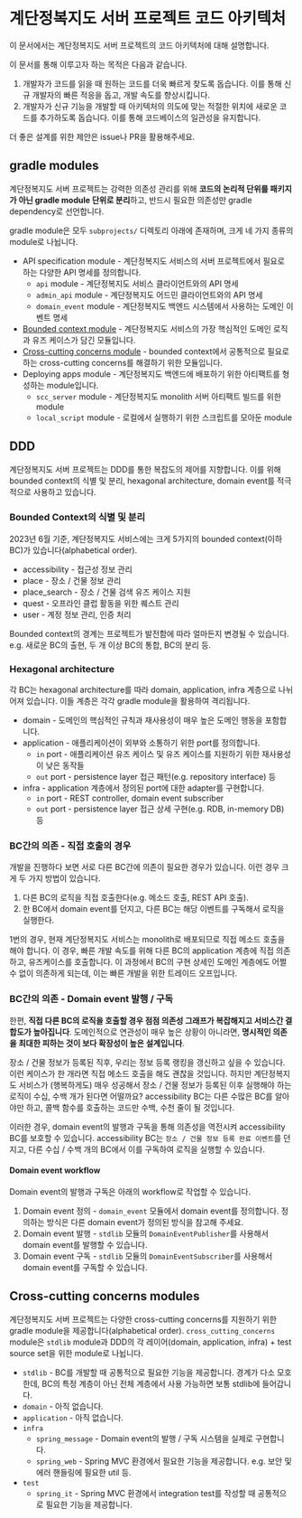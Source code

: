 # 계단정복지도 서버 프로젝트 코드 아키텍처

이 문서에서는 계단정복지도 서버 프로젝트의 코드 아키텍처에 대해 설명합니다.

이 문서를 통해 이루고자 하는 목적은 다음과 같습니다.
1. 개발자가 코드를 읽을 때 원하는 코드를 더욱 빠르게 찾도록 돕습니다. 이를 통해 신규 개발자의 빠른 적응을 돕고, 개발 속도를 향상시킵니다.
2. 개발자가 신규 기능을 개발할 때 아키텍처의 의도에 맞는 적절한 위치에 새로운 코드를 추가하도록 돕습니다. 이를 통해 코드베이스의 일관성을 유지합니다.

더 좋은 설계를 위한 제안은 issue나 PR을 활용해주세요.

## gradle modules

계단정복지도 서버 프로젝트는 강력한 의존성 관리를 위해 **코드의 논리적 단위를 패키지가 아닌 gradle module 단위로 분리**하고, 반드시 필요한 의존성만 gradle dependency로 선언합니다.

gradle module은 모두 `subprojects/` 디렉토리 아래에 존재하며, 크게 네 가지 종류의 module로 나뉩니다.
- API specification module - 계단정복지도 서비스의 서버 프로젝트에서 필요로 하는 다양한 API 명세를 정의합니다.
  - `api` module - 계단정복지도 서비스 클라이언트와의 API 명세
  - `admin_api` module - 계단정복지도 어드민 클라이언트와의 API 명세
  - `domain_event` module - 계단정복지도 백엔드 시스템에서 사용하는 도메인 이벤트 명세
- [Bounded context module](/docs/architecture-app-server.md#bounded-context의-식별-및-분리) - 계단정복지도 서비스의 가장 핵심적인 도메인 로직과 유즈 케이스가 담긴 모듈입니다.
- [Cross-cutting concerns module](/docs/architecture-app-server.md#cross-cutting-concerns-modules) - bounded context에서 공통적으로 필요로 하는 cross-cutting concerns를 해결하기 위한 모듈입니다.
- Deploying apps module - 계단정복지도 백엔드에 배포하기 위한 아티팩트를 형성하는 module입니다.
  - `scc_server` module - 계단정복지도 monolith 서버 아티팩트 빌드를 위한 module
  - `local_script` module - 로컬에서 실행하기 위한 스크립트를 모아둔 module

## DDD

계단정복지도 서버 프로젝트는 DDD를 통한 복잡도의 제어를 지향합니다.
이를 위해 bounded context의 식별 및 분리, hexagonal architecture, domain event를 적극적으로 사용하고 있습니다.

### Bounded Context의 식별 및 분리

2023년 6월 기준, 계단정복지도 서비스에는 크게 5가지의 bounded context(이하 BC)가 있습니다(alphabetical order). 
- accessibility - 접근성 정보 관리
- place - 장소 / 건물 정보 관리
- place_search - 장소 / 건물 검색 유즈 케이스 지원
- quest - 오프라인 클럽 활동을 위한 퀘스트 관리 
- user - 계정 정보 관리, 인증 처리

Bounded context의 경계는 프로젝트가 발전함에 따라 얼마든지 변경될 수 있습니다. e.g. 새로운 BC의 출현, 두 개 이상 BC의 통합, BC의 분리 등.

### Hexagonal architecture

각 BC는 hexagonal architecture를 따라 domain, application, infra 계층으로 나뉘어져 있습니다. 이들 계층은 각각 gradle module을 활용하여 격리됩니다.
- domain - 도메인의 핵심적인 규칙과 재사용성이 매우 높은 도메인 행동을 포함합니다.
- application - 애플리케이션이 외부와 소통하기 위한 port를 정의합니다.
  - `in` port - 애플리케이션 유즈 케이스 및 유즈 케이스를 지원하기 위한 재사용성이 낮은 동작들 
  - `out` port - persistence layer 접근 패턴(e.g. repository interface) 등
- infra - application 계층에서 정의된 port에 대한 adapter를 구현합니다.
  - `in` port - REST controller, domain event subscriber
  - `out` port - persistence layer 접근 상세 구현(e.g. RDB, in-memory DB) 등

### BC간의 의존 - 직접 호출의 경우

개발을 진행하다 보면 서로 다른 BC간에 의존이 필요한 경우가 있습니다. 이런 경우 크게 두 가지 방법이 있습니다.
1. 다른 BC의 로직을 직접 호출한다(e.g. 메소드 호출, REST API 호출).
2. 한 BC에서 domain event를 던지고, 다른 BC는 해당 이벤트를 구독해서 로직을 실행한다.

1번의 경우, 현재 계단정복지도 서비스는 monolith로 배포되므로 직접 메소드 호출을 해야 합니다. 이 경우, 빠른 개발 속도를 위해 다른 BC의 application 계층에 직접 의존하고, 유즈케이스를 호출합니다. 이 과정에서 BC의 구현 상세인 도메인 계층에도 어쩔 수 없이 의존하게 되는데, 이는 빠른 개발을 위한 트레이드 오프입니다.

### BC간의 의존 - Domain event 발행 / 구독

한편, **직접 다른 BC의 로직을 호출할 경우 점점 의존성 그래프가 복잡해지고 서비스간 결합도가 높아집니다**. 도메인적으로 연관성이 매우 높은 상황이 아니라면, **명시적인 의존을 최대한 피하는 것이 보다 확장성이 높은 설계입니다**.

장소 / 건물 정보가 등록된 직후, 우리는 정보 등록 랭킹을 갱신하고 싶을 수 있습니다. 이런 케이스가 한 개라면 직접 메소드 호출을 해도 괜찮을 것입니다. 하지만 계단정복지도 서비스가 (행복하게도) 매우 성공해서 장소 / 건물 정보가 등록된 이후 실행해야 하는 로직이 수십, 수백 개가 된다면 어떨까요? accessibility BC는 다른 수많은 BC를 알아야만 하고, 콜백 함수를 호출하는 코드만 수백, 수천 줄이 될 것입니다.

이러한 경우, domain event의 발행과 구독을 통해 의존성을 역전시켜 accessibility BC를 보호할 수 있습니다. accessibility BC는 `장소 / 건물 정보 등록 완료 이벤트`를 던지고, 다른 수십 / 수백 개의 BC에서 이를 구독하여 로직을 실행할 수 있습니다.

#### Domain event workflow

Domain event의 발행과 구독은 아래의 workflow로 작업할 수 있습니다.

1. Domain event 정의 - `domain_event` 모듈에서 domain event를 정의합니다. 정의하는 방식은 다른 domain event가 정의된 방식을 참고해 주세요.
2. Domain event 발행 - `stdlib` 모듈의 `DomainEventPublisher`를 사용해서 domain event를 발행할 수 있습니다.
3. Domain event 구독 - `stdlib` 모듈의 `DomainEventSubscriber`를 사용해서 domain event를 구독할 수 있습니다.

## Cross-cutting concerns modules

계단정복지도 서버 프로젝트는 다양한 cross-cutting concerns를 지원하기 위한 gradle module을 제공합니다(alphabetical order).
`cross_cutting_concerns` module은 `stdlib` module과 DDD의 각 레이어(domain, application, infra) + test source set을 위한 module로 나뉩니다.
- `stdlib` - BC를 개발할 때 공통적으로 필요한 기능을 제공합니다. 경계가 다소 모호한데, BC의 특정 계층이 아닌 전체 계층에서 사용 가능하면 보통 stdlib에 들어갑니다.
- `domain` - 아직 없습니다.
- `application` - 아직 없습니다.
- `infra`
  - `spring_message` - Domain event의 발행 / 구독 시스템을 실제로 구현합니다.
  - `spring_web` - Spring MVC 환경에서 필요한 기능을 제공합니다. e.g. 보안 및 에러 핸들링에 필요한 util 등. 
- `test`
  - `spring_it` - Spring MVC 환경에서 integration test를 작성할 때 공통적으로 필요한 기능을 제공합니다.
